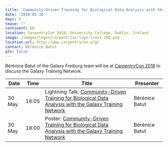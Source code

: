 ```yaml
---
title: 'Community-Driven Training for Biological Data Analysis with the Galaxy Training Network'
date: '2018-05-30'
days: 3
tease: ""
continent: EU
location: CarpentryCon 2018, University College, Dublin, Ireland
image: /images/logos/carpentries-logo-trans-200.png
location_url: http://www.carpentrycon.org/
contact: Bérénice Batut
gtn: false
---
```


Bérénice Batut  of the Galaxy Freiburg team will be at [CarpentryCon 2018](http://www.carpentrycon.org/) to discuss the Galaxy Training Network.

| Date | Time | Title | Presenter |
| ---- | ---- | ---- | ---- |
| 30 May | 16:05 | Lightning Talk: [Community-Driven Training for Biological Data Analysis with the Galaxy Training Network](https://github.com/carpentries/carpentrycon/blob/3f93d0ead97fe09eb2820efebb81273ab43f0787/Sessions/2018-05-30/09-Lightning-Talks-Session-3/3-abstract-berenice-batut.md) | Bérénice Batut |
| 30 May | 18:00 | Poster: [Community-Driven Training for Biological Data Analysis with the Galaxy Training Network](https://github.com/carpentries/carpentrycon/blob/3f93d0ead97fe09eb2820efebb81273ab43f0787/Sessions/2018-05-30/13-Poster-Session/abstract-berenice-batut.md) | Bérénice Batut |

